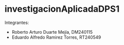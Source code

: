 # investigacionAplicadaDPS1
Integrantes:
- Roberto Arturo Duarte Mejía, DM240115
- Eduardo Alfredo Ramirez Torres, RT240549